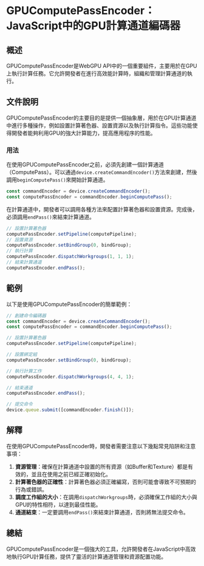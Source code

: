 <!--
Meta Description: # GPUComputePassEncoder：JavaScript中的GPU計算通道編碼器 ## 概述 GPUComputePassEncoder是WebGPU API中的一個重要組件，主要用於在GPU上執行計算任務。它允許開發者在進行高效能計算時，組織和管理計算通道的執行。 ## 文件說明 GP...
Meta Keywords: computepassencoder, commandencoder, device, const, endpass
-->

# GPUComputePassEncoder：JavaScript中的GPU計算通道編碼器

## 概述
GPUComputePassEncoder是WebGPU API中的一個重要組件，主要用於在GPU上執行計算任務。它允許開發者在進行高效能計算時，組織和管理計算通道的執行。

## 文件說明
GPUComputePassEncoder的主要目的是提供一個抽象層，用於在GPU計算通道中進行多種操作，例如設置計算著色器、設置資源以及執行計算指令。這些功能使得開發者能夠利用GPU的強大計算能力，提高應用程序的性能。

### 用法
在使用GPUComputePassEncoder之前，必須先創建一個計算通道（ComputePass）。可以通過`device.createCommandEncoder()`方法來創建，然後調用`beginComputePass()`來開始計算通道。

```javascript
const commandEncoder = device.createCommandEncoder();
const computePassEncoder = commandEncoder.beginComputePass();
```

在計算通道中，開發者可以調用各種方法來配置計算著色器和設置資源。完成後，必須調用`endPass()`來結束計算通道。

```javascript
// 設置計算著色器
computePassEncoder.setPipeline(computePipeline);
// 設置資源
computePassEncoder.setBindGroup(0, bindGroup);
// 執行計算
computePassEncoder.dispatchWorkgroups(1, 1, 1);
// 結束計算通道
computePassEncoder.endPass();
```

## 範例
以下是使用GPUComputePassEncoder的簡單範例：

```javascript
// 創建命令編碼器
const commandEncoder = device.createCommandEncoder();
const computePassEncoder = commandEncoder.beginComputePass();

// 設置計算著色器
computePassEncoder.setPipeline(computePipeline);

// 設置綁定組
computePassEncoder.setBindGroup(0, bindGroup);

// 執行計算工作
computePassEncoder.dispatchWorkgroups(4, 4, 1);

// 結束通道
computePassEncoder.endPass();

// 提交命令
device.queue.submit([commandEncoder.finish()]);
```

## 解釋
在使用GPUComputePassEncoder時，開發者需要注意以下幾點常見陷阱和注意事項：

1. **資源管理**：確保在計算通道中設置的所有資源（如Buffer和Texture）都是有效的，並且在使用之前已經正確初始化。
2. **計算著色器的正確性**：計算著色器必須正確編寫，否則可能會導致不可預期的行為或錯誤。
3. **調度工作組的大小**：在調用`dispatchWorkgroups`時，必須確保工作組的大小與GPU的特性相符，以達到最佳性能。
4. **通道結束**：一定要調用`endPass()`來結束計算通道，否則將無法提交命令。

## 總結
GPUComputePassEncoder是一個強大的工具，允許開發者在JavaScript中高效地執行GPU計算任務，提供了靈活的計算通道管理和資源配置功能。